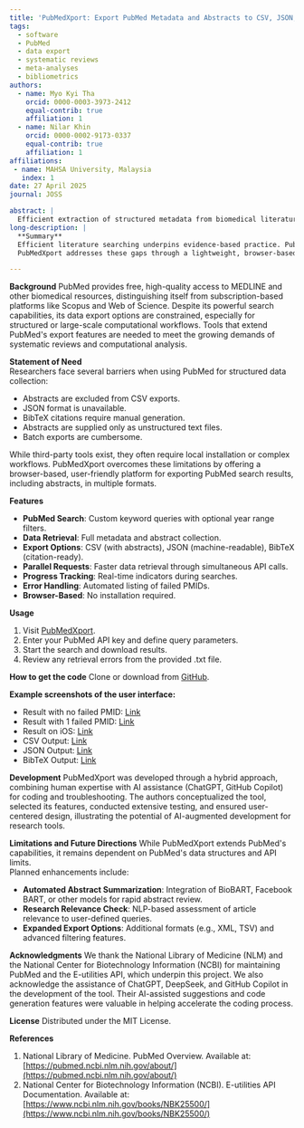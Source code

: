 ```yaml
---
title: 'PubMedXport: Export PubMed Metadata and Abstracts to CSV, JSON, and BibTeX'
tags:
  - software
  - PubMed
  - data export
  - systematic reviews
  - meta-analyses
  - bibliometrics
authors:
  - name: Myo Kyi Tha
    orcid: 0000-0003-3973-2412
    equal-contrib: true
    affiliation: 1
  - name: Nilar Khin
    orcid: 0000-0002-9173-0337
    equal-contrib: true
    affiliation: 1
affiliations:
 - name: MAHSA University, Malaysia
   index: 1
date: 27 April 2025
journal: JOSS

abstract: |
  Efficient extraction of structured metadata from biomedical literature is critical for systematic reviews, meta-analyses, and bibliometric studies. PubMed, while central to biomedical research, offers limited export capabilities. We present PubMedXport, a web-based tool that enables users to search PubMed and export results, including abstracts, in CSV, JSON, and BibTeX formats. Featuring an intuitive interface, customizable queries, parallel processing, and error reporting, PubMedXport streamlines data retrieval for systematic reviews, meta-analyses, and educational purposes. Developed through a combination of human expertise and AI-assisted coding, it exemplifies the accelerating role of AI in research tool development.
long-description: |
  **Summary**
  Efficient literature searching underpins evidence-based practice. PubMed, operated by the U.S. National Library of Medicine, offers robust search capabilities but limited export functionality: abstracts are excluded from CSVs, structured formats like JSON are unavailable, and BibTeX entries must be manually generated. Abstracts are only available as plain, unstructured text, hindering efficient data use.
  PubMedXport addresses these gaps through a lightweight, browser-based application that retrieves full metadata, including abstracts, and exports results in structured formats without requiring installation. Supporting custom queries, year filtering, parallel processing, and error reporting, PubMedXport facilitates systematic reviews, meta-analyses, and educational research.

---
```


  **Background**
  PubMed provides free, high-quality access to MEDLINE and other biomedical resources, distinguishing itself from subscription-based platforms like Scopus and Web of Science. Despite its powerful search capabilities, its data export options are constrained, especially for structured or large-scale computational workflows. Tools that extend PubMed's export features are needed to meet the growing demands of systematic reviews and computational analysis.

  **Statement of Need**  
  Researchers face several barriers when using PubMed for structured data collection:
  
  - Abstracts are excluded from CSV exports.
  - JSON format is unavailable.
  - BibTeX citations require manual generation.
  - Abstracts are supplied only as unstructured text files.
  - Batch exports are cumbersome.

  While third-party tools exist, they often require local installation or complex workflows. PubMedXport overcomes these limitations by offering a browser-based, user-friendly platform for exporting PubMed search results, including abstracts, in multiple formats.

  **Features**
  - **PubMed Search**: Custom keyword queries with optional year range filters.
  - **Data Retrieval**: Full metadata and abstract collection.
  - **Export Options**: CSV (with abstracts), JSON (machine-readable), BibTeX (citation-ready).
  - **Parallel Requests**: Faster data retrieval through simultaneous API calls.
  - **Progress Tracking**: Real-time indicators during searches.
  - **Error Handling**: Automated listing of failed PMIDs.
  - **Browser-Based**: No installation required.

  **Usage**
  1. Visit [PubMedXport](https://drmyo.github.io/pubmedxport).
  2. Enter your PubMed API key and define query parameters.
  3. Start the search and download results.
  4. Review any retrieval errors from the provided .txt file.

  **How to get the code**
  Clone or download from [GitHub](https://github.com/drmyo/pubmedxport).

  **Example screenshots of the user interface:**
  
  - Result with no failed PMID:
      [Link](https://github.com/drmyo/pubmedxport/blob/main/screenshots/1.jpg)
  - Result with 1 failed PMID:
      [Link](https://github.com/drmyo/pubmedxport/blob/main/screenshots/2.jpg?raw=true)
  - Result on iOS:
      [Link](https://github.com/drmyo/pubmedxport/blob/main/screenshots/3.JPG)
  - CSV Output:
      [Link](https://github.com/drmyo/pubmedxport/blob/main/screenshots/4.JPG)
  - JSON Output:
      [Link](https://github.com/drmyo/pubmedxport/blob/main/screenshots/5.JPG)
  - BibTeX Output:
      [Link](https://github.com/drmyo/pubmedxport/blob/main/screenshots/6.JPG)

  **Development**
  PubMedXport was developed through a hybrid approach, combining human expertise with AI assistance (ChatGPT, GitHub Copilot) for coding and troubleshooting. The authors conceptualized the tool, selected its features, conducted extensive testing, and ensured user-centered design, illustrating the potential of AI-augmented development for research tools.

  **Limitations and Future Directions**
  While PubMedXport extends PubMed's capabilities, it remains dependent on PubMed's data structures and API limits.  
  Planned enhancements include:
  
  - **Automated Abstract Summarization**: Integration of BioBART, Facebook BART, or other models for rapid abstract review.
  - **Research Relevance Check**: NLP-based assessment of article relevance to user-defined queries.
  - **Expanded Export Options**: Additional formats (e.g., XML, TSV) and advanced filtering features.

  **Acknowledgments**
  We thank the National Library of Medicine (NLM) and the National Center for Biotechnology Information (NCBI) for maintaining PubMed and the E-utilities API, which underpin this project.
  We also acknowledge the assistance of ChatGPT, DeepSeek, and GitHub Copilot in the development of the tool. Their AI-assisted suggestions and code generation features were valuable in helping accelerate the coding process.

  **License**
  Distributed under the MIT License.

  **References**
  1. National Library of Medicine. PubMed Overview. Available at: [https://pubmed.ncbi.nlm.nih.gov/about/](https://pubmed.ncbi.nlm.nih.gov/about/) 
  2. National Center for Biotechnology Information (NCBI). E-utilities API Documentation. Available at: [https://www.ncbi.nlm.nih.gov/books/NBK25500/](https://www.ncbi.nlm.nih.gov/books/NBK25500/)
